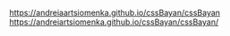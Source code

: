 https://andreiaartsiomenka.github.io/cssBayan/cssBayan
https://andreiartsiomenka.github.io/cssBayan/cssBayan/

